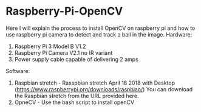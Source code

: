 # Raspberry-Pi-OpenCV
Here I will explain the process to install OpenCV on raspberry pi and how to use raspberry pi camera to detect and track a ball in the image.
Hardware:
  1.	Raspberry Pi 3 Model B V1.2
  2.  Raspberry Pi Camera V2.1 no IR variant
  3. Power supply cable capable of delivering 2 amps

Software:
  1. Raspbian stretch - Rasspbian stretch April 18 2018 with Desktop (https://www.raspberrypi.org/downloads/raspbian/)
      You can download the Raspbian stretch from the URL provided here.
  2. OpneCV - Use the bash script to install openCV
    

